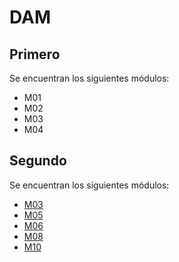 # DAM
## Primero
Se encuentran los siguientes módulos:
- M01
- M02
- M03
- M04

## Segundo
Se encuentran los siguientes módulos:

- [M03](https://github.com/JRIP24/dam/tree/master/segundo/m03)
- [M05](https://github.com/JRIP24/dam/tree/master/segundo/m05)
- [M06](https://github.com/JRIP24/dam/tree/master/segundo/m06)
- [M08](https://github.com/JRIP24/dam/tree/master/segundo/m08)
- [M10](https://github.com/JRIP24/dam/tree/master/segundo/m10)
